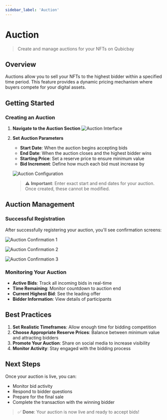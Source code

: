 ```yaml
---
sidebar_label: 'Auction'
---
```


# Auction

> Create and manage auctions for your NFTs on Qubicbay

## Overview

Auctions allow you to sell your NFTs to the highest bidder within a specified time period. This feature provides a dynamic pricing mechanism where buyers compete for your digital assets.

## Getting Started

### Creating an Auction

1. **Navigate to the Auction Section**
   ![Auction Interface](/img/qubicbay/Screenshot_39.png)

2. **Set Auction Parameters**
   - **Start Date**: When the auction begins accepting bids
   - **End Date**: When the auction closes and the highest bidder wins
   - **Starting Price**: Set a reserve price to ensure minimum value
   - **Bid Increment**: Define how much each bid must increase by

   ![Auction Configuration](/img/qubicbay/Screenshot_41.png)

   > ⚠️ **Important**: Enter exact start and end dates for your auction. Once created, these cannot be modified.

## Auction Management

### Successful Registration

After successfully registering your auction, you'll see confirmation screens:

![Auction Confirmation 1](/img/qubicbay/Screenshot_42.png)

![Auction Confirmation 2](/img/qubicbay/Screenshot_43.png)

![Auction Confirmation 3](/img/qubicbay/Screenshot_45.png)

### Monitoring Your Auction

- **Active Bids**: Track all incoming bids in real-time
- **Time Remaining**: Monitor countdown to auction end
- **Current Highest Bid**: See the leading offer
- **Bidder Information**: View details of participants

## Best Practices

1. **Set Realistic Timeframes**: Allow enough time for bidding competition
2. **Choose Appropriate Reserve Prices**: Balance between minimum value and attracting bidders
3. **Promote Your Auction**: Share on social media to increase visibility
4. **Monitor Activity**: Stay engaged with the bidding process

## Next Steps

Once your auction is live, you can:
- Monitor bid activity
- Respond to bidder questions
- Prepare for the final sale
- Complete the transaction with the winning bidder

> ✅ **Done**: Your auction is now live and ready to accept bids!
